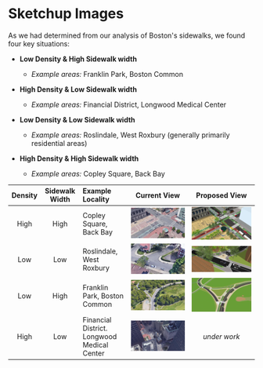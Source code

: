 # Sketchup Images

As we had determined from our analysis of Boston's sidewalks, we found four key situations:

* **Low Density & High Sidewalk width**
  + *Example areas:* Franklin Park, Boston Common
  
* **High Density & Low Sidewalk width**
  + *Example areas:* Financial District, Longwood Medical Center

* **Low Density & Low Sidewalk width**
  + *Example areas:* Roslindale, West Roxbury (generally primarily residential areas)

* **High Density & High Sidewalk width**
  + *Example areas:* Copley Square, Back Bay
  
 | Density | Sidewalk Width | Example Locality | Current View | Proposed View |
 |:-------:|:--------------:|:-----------------|:------------:|:-------------:|
 |High|High|Copley Square, Back Bay|![](copley_1_old.jpg)|![](copley_1_new.jpg)|
 |Low|Low|Roslindale, West Roxbury|![](fieldscorner_1_old.jpg)|![](fieldscorner_1_new.jpg)|
 |Low|High|Franklin Park, Boston Common|![](franklinpk_1_old.jpg)|![](franklinpk_1_new.jpg)|
 |High|Low|Financial District. Longwood Medical Center|![](oldstatehouse_1_old.jpg)|_under work_|
